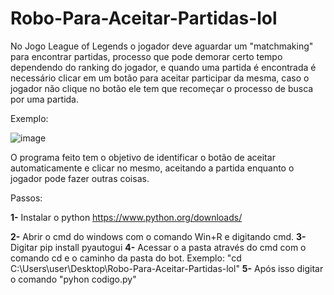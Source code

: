 # Robo-Para-Aceitar-Partidas-lol
 
No Jogo League of Legends o jogador deve aguardar um "matchmaking" para encontrar partidas, processo que pode demorar certo tempo dependendo do ranking do jogador, e quando uma partida é encontrada é necessário clicar em um botão para aceitar participar da mesma, caso o jogador não clique no botão ele tem que recomeçar o processo de busca por uma partida.

Exemplo:

![image](https://user-images.githubusercontent.com/95576985/193426354-78f1aa48-5e63-48c0-807a-b4e4f5e4e654.png)

O programa feito tem o objetivo de identificar o botão de aceitar automaticamente e clicar no mesmo, aceitando a partida enquanto o jogador pode fazer outras coisas.

Passos:

**1-** Instalar o python
https://www.python.org/downloads/

**2-** Abrir o cmd do windows com o comando Win+R e digitando cmd.
**3-** Digitar pip install pyautogui
**4-** Acessar o a pasta através do cmd com o comando cd e o caminho da pasta do bot. Exemplo: "cd C:\Users\user\Desktop\Robo-Para-Aceitar-Partidas-lol"
**5-** Após isso digitar o comando "pyhon codigo.py"
